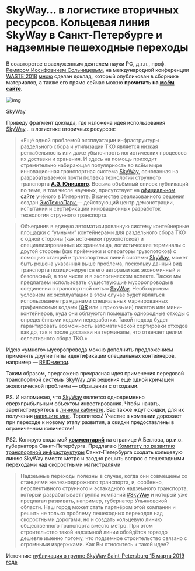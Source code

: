 # SkyWay… в логистике вторичных ресурсов. Кольцевая линия SkyWay в Санкт-Петербурге и надземные пешеходные переходы

В соавторстве с заслуженным деятелем науки РФ, д.т.н., проф. [Ремиром Иосифовичем Сольницевым](https://ru.wikipedia.org/wiki/Сольницев,_Ремир_Иосифович), на международной конференции [WASTE'2018](https://waste.eltech.ru/2018/ru/) [мною](http://1spb.org/) сделан доклад, который опубликован в сборнике материалов, а также его прямо сейчас можно **прочитать на [моём сайте](http://help-in.ru/sites/default/files/Куприянов_Проектирование_рус.pdf)**.

![img](https://sun9-36.userapi.com/impf/c846221/v846221262/1142fb/fS83xMKPFKc.jpg?size=807x452&quality=96&sign=00e1129d89364e8b24a8f80b5172d5ac&type=album)


[SkyWay](http://vk.com/spb_skyway)

Приведу фрагмент доклада, где изложена идея использования [SkyWay](http://vk.com/spb_skyway)… в логистике вторичных ресурсов:

> «Ещё одной проблемой эксплуатации инфраструктуры раздельного сбора и утилизации ТКО является низкая рентабельность или даже убыточность логистических процессов их доставки и хранения. И здесь на помощь приходит стремительно набирающая популярность во всём мире инновационная транспортная система [SkyWay](http://vk.com/spb_skyway), основанная на разрабатываемой почти полвека технологии струнного транспорта **[А.Э. Юницкого](http://www.yunitskiy.com/)**. Весьма объёмный список публикаций по теме, в том числе научных, присутствует на [официальном сайте](http://www.yunitskiy.com/) учёного в Интернете. В качестве реализованного решения создан [ЭкоТехноПарк ](http://skyway-park.com/)— действующий центр демонстрации, испытаний и сертификации инновационных разработок технологии струнного транспорта. 

> Объединив в единую автоматизированную систему контейнерные площадки с “умными” контейнерами для раздельного сбора ТКО с одной стороны (как источники грузопотоков) и специализированные их хранилища, логистические терминалы с другой стороны (как приёмники и операторы грузопотоков) с помощью станций и транспортных линий системы [SkyWay](http://vk.com/spb_skyway), может быть решена указанная выше проблема, поскольку данный вид транспорта позиционируется его авторами как экономичный и безопасный, в том числе и в экологическом аспекте. Также мы предлагаем использовать существующие мусоропроводы в соединении с транспортной сетью [SkyWay](http://vk.com/spb_skyway). Необходимым условием их эксплуатации в этом случае будет являться использование гражданами специальных маркированных графическими кодами ([QR](http://help-in.ru/node/16) или штриховыми) пакетов или мини-контейнеров, куда они обязуются помещать однородные отходы с определёнными кодами переработки. Такой подход будет гарантировать возможность автоматической сортировки отходов как до, так и после доставки на терминалы, что отвечает целям селективного сбора ТКО.»

Идею «умного» мусоропровода можно дополнить предложением применить другие типы идентификации специальных контейнеров, например — [RFID-метки](https://ru.wikipedia.org/wiki/RFID).

Таким образом, предложена прекрасная идея применения передовой транспортной системы [SkyWay](http://vk.com/spb_skyway) для решения ещё одной кричащей экологической проблемы — обращения с отходами.

PS. И напоминаю, что [SkyWay](http://vk.com/spb_skyway) является одновременно сверхприбыльным объектом инвестирования. Чтобы начать, зарегистрируйтесь в [личном кабинете](http://account.rsw-systems.com/?r=175660). Вас также ждут скидки, для их получения [напишите мне](https://vk.com/im?sel=599068). Торопитесь! Участие в компании дорожает при переходе к новому этапу развития, а скидки предоставлены в ограниченном количестве!

PS2. Копирую сюда мой **[комментарий](https://vk.com/wall535438957_4?reply=8112&thread=2236)** на странице А.Беглова, вр.и.о. губернатора Санкт-Петербурга. Предлагаю [Комитету по развитию транспортной инфраструктуры](https://vk.com/krtispb) Санкт-Петербурга создать кольцевую линию SkyWay вместо метро и заодно решить вопрос с пешеходными переходами над скоростными магистралями

> Надземные переходы полезны в случае, когда они совмещены со станциями железнодорожного транспорта, и, особенно, перспективного струнного и эстакадного надземного транспорта, который разрабатывает группа компаний [#SkyWay](https://vk.com/feed?section=search&q=%23SkyWay) и который уже предлагал развивать, например, губернатор Ульяновской области.
> Наш город может стать партнёром этой компании и решить не только проблему пешеходных переходов над скоростными дорогами, но и создать кольцевую линию общественного транспорта вместо метро. При этом строительство такой надземной линии обойдётся гораздо дешевле именно потому, что подземное строительство связано с огромными издержками. 
> Как Вы относитесь к такой идее?

Источник: [публикация в группе SkyWay Saint-Petersburg 15 марта 2019 года](https://vk.com/wall-165742590_99)
